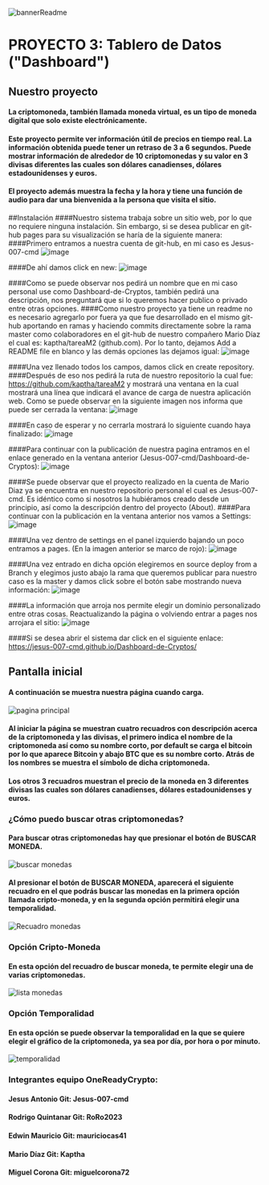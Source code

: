 
![bannerReadme](https://user-images.githubusercontent.com/118942603/226498133-c89a017d-0e46-4e1d-8f3d-27945ed0a67d.png)

#  PROYECTO 3: Tablero de Datos ("Dashboard")

## Nuestro proyecto

#### La criptomoneda, también llamada moneda virtual, es un tipo de moneda digital que solo existe electrónicamente.

#### Este proyecto permite ver información útil de precios en tiempo real. La información obtenida puede tener un retraso de 3 a 6 segundos. Puede mostrar información de alrededor de 10 criptomonedas y su valor en 3 divisas diferentes las cuales son dólares canadienses, dólares estadounidenses y euros.

#### El proyecto además muestra la fecha y la hora y tiene una función de audio para dar una bienvenida a la persona que visita el sitio.

##Instalación
####Nuestro sistema trabaja sobre un sitio web, por lo que no requiere ninguna instalación. Sin embargo, si se desea publicar en git-hub pages para su visualización se haría de la siguiente manera:
####Primero entramos a nuestra cuenta de git-hub, en mi caso es Jesus-007-cmd
 ![image](https://user-images.githubusercontent.com/118942603/227802427-361913d5-f55f-4d69-9a67-c30c7d984cb6.png)

####De ahí damos click en new:
 ![image](https://user-images.githubusercontent.com/118942603/227802455-652cc73b-23fd-458d-9f29-34c4637df4f0.png)

####Como se puede observar nos pedirá un nombre que en mi caso personal use como Dashboard-de-Cryptos, también pedirá una descripción, nos preguntará que si lo queremos hacer publico o privado entre otras opciones.
####Como nuestro proyecto ya tiene un readme no es necesario agregarlo por fuera ya que fue desarrollado en el mismo git-hub aportando en ramas y haciendo commits directamente sobre la rama master como colaboradores en el git-hub de nuestro compañero Mario Díaz el cual es: kaptha/tareaM2 (github.com). Por lo tanto, dejamos Add a README file en blanco y las demás opciones las dejamos igual:
![image](https://user-images.githubusercontent.com/118942603/227802462-171c5ab9-a729-4079-b9ba-90b69c647c1d.png)

####Una vez llenado todos los campos, damos click en create repository.
####Después de eso nos pedirá la ruta de nuestro repositorio la cual fue: https://github.com/kaptha/tareaM2  y mostrará una ventana en la cual mostrará una línea que indicará el avance de carga de nuestra aplicación web. Como se puede observar en la siguiente imagen nos informa que puede ser cerrada la ventana:
 ![image](https://user-images.githubusercontent.com/118942603/227802479-fb6d3bc0-ab04-4c78-ac7b-330c80f18789.png)

####En caso de esperar y no cerrarla mostrará lo siguiente cuando haya finalizado:
 ![image](https://user-images.githubusercontent.com/118942603/227802490-160c530c-3110-48d4-9670-40346ed84391.png)

####Para continuar con la publicación de nuestra pagina entramos en el enlace generado en la ventana anterior (Jesus-007-cmd/Dashboard-de-Cryptos):
 ![image](https://user-images.githubusercontent.com/118942603/227802494-45625f2e-1655-4478-a03d-9436a24f3bbd.png)

####Se puede observar que el proyecto realizado en la cuenta de Mario Diaz ya se encuentra en nuestro repositorio personal el cual es Jesus-007-cmd. Es idéntico como si nosotros la hubiéramos creado desde un principio, así como la descripción dentro del proyecto (About).
####Para continuar con la publicación en la ventana anterior nos vamos a Settings:
![image](https://user-images.githubusercontent.com/118942603/227802511-a9133274-f811-4214-9427-08907751c03e.png)

####Una vez dentro de settings en el panel izquierdo bajando un poco entramos a pages. (En la imagen anterior se marco de rojo):
 ![image](https://user-images.githubusercontent.com/118942603/227802523-3c404ff0-19da-4685-aea7-e02840f7f8d0.png)

####Una vez entrado en dicha opción elegiremos en source deploy from a Branch y elegimos justo abajo la rama que queremos publicar para nuestro caso es la master y damos click sobre el botón sabe mostrando nueva información:
 ![image](https://user-images.githubusercontent.com/118942603/227802532-7d4641cb-f98c-4249-9377-4d5ceb53ecda.png)

####La información que arroja nos permite  elegir un dominio personalizado entre otras cosas. Reactualizando la página o volviendo entrar a pages nos arrojara el sitio:
 ![image](https://user-images.githubusercontent.com/118942603/227802546-a42b8674-8a52-4a99-9746-8caa15c096f4.png)

####Si se desea abrir el sistema dar click en el siguiente enlace:
https://jesus-007-cmd.github.io/Dashboard-de-Cryptos/


## Pantalla inicial
#### A continuación se muestra nuestra página cuando carga.
![pagina principal](https://user-images.githubusercontent.com/119013563/227681585-bf415487-63fb-4c10-9817-1ebea3f297de.png)

#### Al iniciar la página se muestran cuatro recuadros con descripción acerca de la criptomoneda y las divisas, el primero indica el nombre de la criptomoneda así como su nombre corto, por default se carga el bitcoin por lo que aparece Bitcoin y abajo BTC que es su nombre corto. Atrás de los nombres se muestra el símbolo de dicha criptomoneda.

#### Los otros 3 recuadros muestran el precio de la moneda en 3 diferentes divisas las cuales son dólares canadienses, dólares estadounidenses y euros.

### ¿Cómo puedo buscar otras criptomonedas?

#### Para buscar otras criptomonedas hay que presionar el botón de BUSCAR MONEDA.

![buscar monedas](https://user-images.githubusercontent.com/119013563/227681979-b3ab8fce-592b-4add-bea3-d9da44b8c51d.png)

#### Al presionar el botón de BUSCAR MONEDA, aparecerá el siguiente recuadro en el que podrás buscar las monedas en la primera opción llamada cripto-moneda, y en la segunda opción permitirá elegir una temporalidad.
![Recuadro monedas](https://user-images.githubusercontent.com/119013563/227682117-9faa5c2e-fff0-48a7-b28d-35c964f32e9b.png)

### Opción Cripto-Moneda

#### En esta opción del recuadro de buscar moneda, te permite elegir una de varias criptomonedas.

![lista monedas](https://user-images.githubusercontent.com/119013563/227682404-03212afe-6260-4f0c-9e34-e503c8fbe145.png)

### Opción Temporalidad

#### En esta opción se puede observar la temporalidad en la que se quiere elegir el gráfico de la criptomoneda, ya sea por día, por hora o por minuto.

![temporalidad](https://user-images.githubusercontent.com/119013563/227682646-06de3628-4a3b-4eaf-aeec-3f19959055e9.png)





###  Integrantes equipo OneReadyCrypto:
#### Jesus Antonio Git: Jesus-007-cmd
#### Rodrigo Quintanar Git: RoRo2023
#### Edwin Mauricio Git: mauriciocas41
#### Mario Díaz Git: Kaptha
#### Miguel Corona Git: miguelcorona72
